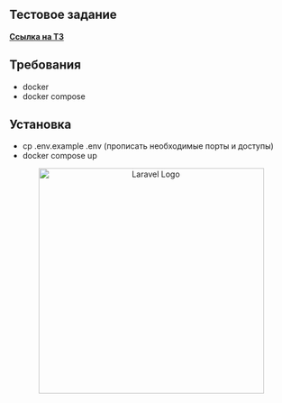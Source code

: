 ## Тестовое задание

**[Ссылка на ТЗ](https://docs.google.com/document/d/1GDsAQP5xdx0lKNlxew6hHf3hSQx84GSprCWVaIA4o8E/edit?hl=en/)**

## Требования

* docker
* docker compose

## Установка

* cp .env.example .env (прописать необходимые порты и доступы)
* docker compose up
<p align="center"><a href="https://laravel.com" target="_blank"><img src="https://raw.githubusercontent.com/laravel/art/master/logo-lockup/5%20SVG/2%20CMYK/1%20Full%20Color/laravel-logolockup-cmyk-red.svg" width="400" alt="Laravel Logo"></a></p>
